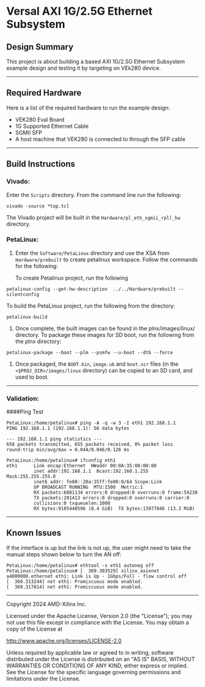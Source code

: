 # Versal AXI 1G/2.5G Ethernet Subsystem 

## **Design Summary**

This project is about building a based AXI 1G/2.5G Ethernet Subsystem example design and testing it by targeting on VEk280 device. 

---

## **Required Hardware**

Here is a list of the required hardware to run the example design:
- VEK280 Eval Board
- 1G Supported Ethernet Cable
- SGMII SFP
- A host machine that VEK280 is connected to through the SFP cable

---

## **Build Instructions**

### **Vivado:**

Enter the `Scripts` directory. From the command line run the following:

`vivado -source *top.tcl`

The Vivado project will be built in the `Hardware/pl_eth_sgmii_rpll_hw` directory.

### **PetaLinux**:

1. Enter the `Software/PetaLinux` directory and use the XSA from `Hardware/prebuilt` to create petalinux workspace. Follow the commands for the following:

   To create Petalinux project, run the following 
  
  `petalinux-config --get-hw-description  ../../Hardware/prebuilt --silentconfig`
  
  To build the PetaLinux project, run the following from the directory:
  
  `petalinux-build`

1. Once complete, the built images can be found in the plnx/images/linux/ directory. To package these images for SD boot, run the following from the plnx directory:

  `petalinux-package --boot --plm --psmfw --u-boot --dtb --force` 

1. Once packaged, the `BOOT.bin`, `image.ub` and `boot.scr` files (in the `<$PROJ_DIR>/images/linux` directory) can be copied to an SD card, and used to boot.


---
### **Validation**:
####Ping Test
```
PetaLinux:/home/petalinux# ping -A -q -w 3 -I eth1 192.168.1.1 
PING 192.168.1.1 (192.168.1.1): 56 data bytes

--- 192.168.1.1 ping statistics ---
658 packets transmitted, 655 packets received, 0% packet loss
round-trip min/avg/max = 0.044/0.046/0.126 ms

PetaLinux:/home/petalinux# ifconfig eth1
eth1      Link encap:Ethernet  HWaddr 00:0A:35:00:00:00  
          inet addr:192.168.1.1  Bcast:192.168.1.255  Mask:255.255.255.0
          inet6 addr: fe80::20a:35ff:fe00:0/64 Scope:Link
          UP BROADCAST RUNNING  MTU:1500  Metric:1
          RX packets:6081134 errors:0 dropped:0 overruns:0 frame:59238
          TX packets:201413 errors:0 dropped:0 overruns:0 carrier:0
          collisions:0 txqueuelen:1000 
          RX bytes:9105440596 (8.4 GiB)  TX bytes:13977846 (13.3 MiB)

```

---
## **Known Issues**
If the interface is up but the link is not up, the user might need to take the manual steps shown below to turn the AN off:
```
PetaLinux:/home/petalinux# ethtool -s eth1 autoneg off
PetaLinux:/home/petalinux# [  369.303529] xilinx_axienet a4000000.ethernet eth1: Link is Up - 1Gbps/Full - flow control off
[  369.313244] net eth1: Promiscuous mode enabled.
[  369.317814] net eth1: Promiscuous mode enabled. 
```



---
Copyright 2024 AMD-Xilinx Inc.

Licensed under the Apache License, Version 2.0 (the "License");
you may not use this file except in compliance with the License.
You may obtain a copy of the License at

http://www.apache.org/licenses/LICENSE-2.0

Unless required by applicable law or agreed to in writing, software
distributed under the License is distributed on an "AS IS" BASIS,
WITHOUT WARRANTIES OR CONDITIONS OF ANY KIND, either express or implied.
See the License for the specific language governing permissions and
limitations under the License.
